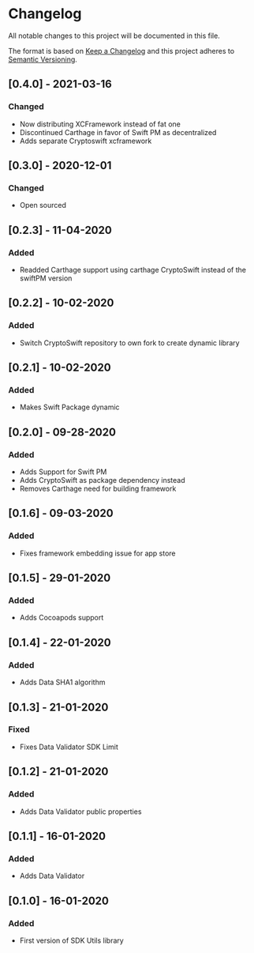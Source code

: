 # Changelog
All notable changes to this project will be documented in this file.

The format is based on [Keep a Changelog](http://keepachangelog.com/en/1.0.0/)
and this project adheres to [Semantic Versioning](http://semver.org/spec/v2.0.0.html).

## [0.4.0] - 2021-03-16
### Changed
- Now distributing XCFramework instead of fat one
- Discontinued Carthage in favor of Swift PM as decentralized
- Adds separate Cryptoswift xcframework

## [0.3.0] - 2020-12-01
### Changed
- Open sourced

## [0.2.3] - 11-04-2020
### Added
- Readded Carthage support using carthage CryptoSwift instead of the swiftPM version

## [0.2.2] - 10-02-2020
### Added
- Switch CryptoSwift repository to own fork to create dynamic library

## [0.2.1] - 10-02-2020
### Added
- Makes Swift Package dynamic

## [0.2.0] - 09-28-2020
### Added
- Adds Support for Swift PM
- Adds CryptoSwift as package dependency instead
- Removes Carthage need for building framework

## [0.1.6] - 09-03-2020
### Added
- Fixes framework embedding issue for app store

## [0.1.5] - 29-01-2020
### Added
- Adds Cocoapods support

## [0.1.4] - 22-01-2020
### Added
- Adds Data SHA1 algorithm

## [0.1.3] - 21-01-2020
### Fixed
- Fixes Data Validator SDK Limit

## [0.1.2] - 21-01-2020
### Added
- Adds Data Validator public properties

## [0.1.1] - 16-01-2020
### Added
- Adds Data Validator

## [0.1.0] - 16-01-2020
### Added
- First version of SDK Utils library
